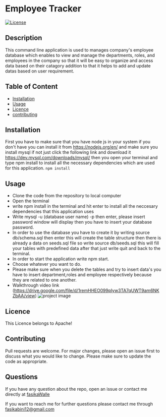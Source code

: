 
# Employee Tracker
[![License](https://img.shields.io/badge/License-Apache%202.0-yellow.svg)](https://opensource.org/licenses/Apache-2.0)
## Description

This command line application is used to manages company's employee database which enables to view and manage the departments, roles, and employees in the company so that it will be easy to organize and access data based on their catagory addition to that it helps to add and update datas based on user requirement. 
## Table of Content
* [Installation](#Installation)
* [Usage](#Usage)
* [Licence](#Licence)
* [contributing](#contributing)


## Installation
First you have to make sure that you have node js in your system if you don't have you can install it from https://nodejs.org/en/  and make sure you install mysql if not just click the following link and download it https://dev.mysql.com/downloads/mysql/ then you open your terminal and type npm install to install all the necessary dependencies which are used for this application.
```npm install```  
## Usage
- Clone the code from the repository to local computer
- Open the terminal
- write npm install in the terminal and hit enter to install all the neccesary dependencies that this application uses
- Write mysql -u (database user name) -p then enter, please insert password window will display then you have to insert your database password.
- In order to use the database you have to create it by writing source db/schema.sql then enter this will create the table structure then there is already a data on seeds.sql file so write source db/seeds.sql this will fill your tables with predefined data after that just write quit and back to the terminal.
- In order to start the application write npm start.
- Choose whatever you want to do.
- Please make sure when you delete the tables and try to insert data's you have to insert department,roles and employee respectively because they are related to one another. 
- Walkthrough video link (https://drive.google.com/file/d/1remHHEO099pIyw3TA7qUWT9am6NKZbAA/view)
![project image](./Assets/images/employee-tracker.png)


 ## Licence
This Licence belongs to Apache!

## Contributing
Pull requests are welcome. For major changes, please open an issue first to discuss what you would like to change. Please make sure to update the code as appropriate.

## Questions
If you have any question about the repo, open an issue or contact me directly at [fasikaWalle](https://github.com/fasikaWalle/)

If you want to reach me for further questions please contact me through fasikabini12@gmail.com
    
